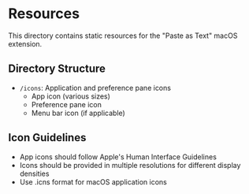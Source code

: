 # Resources

This directory contains static resources for the "Paste as Text" macOS extension.

## Directory Structure

- `/icons`: Application and preference pane icons
  - App icon (various sizes)
  - Preference pane icon
  - Menu bar icon (if applicable)

## Icon Guidelines

- App icons should follow Apple's Human Interface Guidelines
- Icons should be provided in multiple resolutions for different display densities
- Use .icns format for macOS application icons